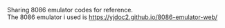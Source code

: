 Sharing 8086 emulator codes for reference.
<br>
The 8086 emulator i used is https://yjdoc2.github.io/8086-emulator-web/

